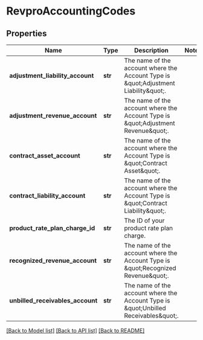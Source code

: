 # RevproAccountingCodes

## Properties
Name | Type | Description | Notes
------------ | ------------- | ------------- | -------------
**adjustment_liability_account** | **str** | The name of the account where the Account Type is \&quot;Adjustment Liability\&quot;. | 
**adjustment_revenue_account** | **str** | The name of the account where the Account Type is \&quot;Adjustment Revenue\&quot;. | 
**contract_asset_account** | **str** | The name of the account where the Account Type is \&quot;Contract Asset\&quot;. | 
**contract_liability_account** | **str** | The name of the account where the Account Type is \&quot;Contract Liability\&quot;. | 
**product_rate_plan_charge_id** | **str** | The ID of your product rate plan charge. | 
**recognized_revenue_account** | **str** | The name of the account where the Account Type is \&quot;Recognized Revenue\&quot;. | 
**unbilled_receivables_account** | **str** | The name of the account where the Account Type is \&quot;Unbilled Receivables\&quot;. | 

[[Back to Model list]](../README.md#documentation-for-models) [[Back to API list]](../README.md#documentation-for-api-endpoints) [[Back to README]](../README.md)


